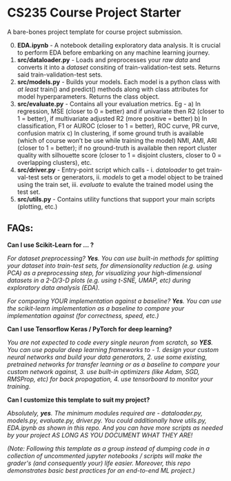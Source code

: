# CS235 Course Project Starter

A bare-bones project template for course project submission. 

0. **EDA.ipynb** - A notebook detailing exploratory data analysis. It is crucial to perform EDA before embarking on any machine learning journey. 
1. **src/dataloader.py** - Loads and preprocesses your _raw data_ and converts it into a _dataset_ consiting of train-validation-test sets. Returns said train-validation-test sets.
2. **src/models.py** - Builds your models. Each model is a python class with _at least_ train() and predict() methods along with class attributes for model hyperparameters. Returns the class object.
3. **src/evaluate.py** - Contains all your evaluation metrics. 
Eg - a) In regression, MSE (closer to 0 = better) and if univariate then R2 (closer to 1 = better), if multivariate adjusted R2 (more positive = better) 
b) In classification, F1 or AUROC (closer to 1 = better), ROC curve, PR curve, confusion matrix 
c) In clustering, if some ground truth is available (which of course won’t be use while training the model) NMI, AMI, ARI (closer to 1 = better); if no ground-truth is available then report cluster quality with silhouette score (closer to 1 = disjoint clusters, closer to 0 = overlapping clusters), etc.
4. **src/driver.py** - Entry-point script which calls - i. _dataloader_ to get train-val-test sets or generators, ii. _models_ to get a model object to be trained using the train set, iii. _evaluate_ to evalute the trained model using the test set.
5. **src/utils.py** - Contains utility functions that support your main scripts (plotting, etc.)

## FAQs:
<b> Can I use Scikit-Learn for ... ? </b>

_For dataset preprocessing? **Yes**. You can use built-in methods for splitting your dataset into train-test sets, for dimensionality reduction (e.g. using PCA) as a preprocessing step, for visualizing your high-dimensional datasets in a 2-D/3-D plots (e.g. using t-SNE, UMAP, etc) during exploratory data analysis (EDA)._ 

_For comparing YOUR implementation against a   baseline? **Yes**. You can use the scikit-learn implementation as a baseline to compare your implementation against (for correctness, speed, etc.)_

<b> Can I use Tensorflow Keras / PyTorch for deep learning? </b>

_You are not expected to code every single neuron from scratch, so **YES**. You can use popular deep learning frameworks to - 1. design your custom neural networks and build your data generators, 2.  use some existing, pretrained networks for transfer learning or as a baseline to compare your custom network against, 3. use built-in optimizers (like Adam, SGD, RMSProp, etc) for back propagation, 4. use tensorboard to monitor your training._

<b> Can I customize this template to suit my project? </b>

_Absolutely, **yes**. The minimum modules required are - dataloader.py, models.py, evaluate.py, driver.py. You could additionally have utils.py, EDA.ipynb as shown in this repo. And you can have more scripts as needed by your project AS LONG AS YOU DOCUMENT WHAT THEY ARE!_

_(Note: Following this template as a group instead of dumping code in a collection of uncommented jupyter notebooks / scripts will make the grader's (and consequently your) life easier. Moreover, this repo demonstrates basic best practices for an end-to-end ML project.)_